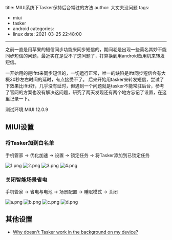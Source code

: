 title: MIUI系统下Tasker保持后台常驻的方法
author: 大丈夫没问题
tags:
  - miui
  - tasker
  - android
categories:
  - linux
date: 2021-03-25 22:48:00
---
之前一直是用苹果的短信同步功能来同步短信的，期间老是出现一些莫名其妙不能同步短信的问题，最近实在是受不了这问题了，打算换到用android备用机来转发短信。

一开始用的是ifttt来同步短信的，一切运行正常，唯一的缺陷是iftt同步短信会有大概30秒左右时间的延时，有点接受不了。
后来开始用tasker来转发短信，尝试了下效果比ifttt好，几乎没有延时，但遇到一个问题就是tasker不能常驻后台，参考了官网的方案也没有解决这问题，研究了两天发现还有两个地方忘记了设置，在这里记录一下。

测试环境 MIUI 12.0.9

## MIUI设置

### 将Tasker加到白名单
手机管家 -> 优化加速 -> 设置 -> 锁定任务 -> 将Tasker添加到已锁定任务

![1.png](/images/1.png)
![2.png](/images/2.png)
![3.png](/images/3.png)
![4.png](/images/4.png)

### 关闭智能场景省电


手机管家 -> 省电与电池 -> 场景配置 -> 睡眠模式 -> 关闭

![a.png](/images/a.png)
![b.png](/images/b.png)
![c.png](/images/c.png)
![d.png](/images/d.png)


## 其他设置

* [Why doesn't Tasker work in the background on my device?](https://tasker.joaoapps.com/userguide/en/faqs/faq-problem.html#00)


